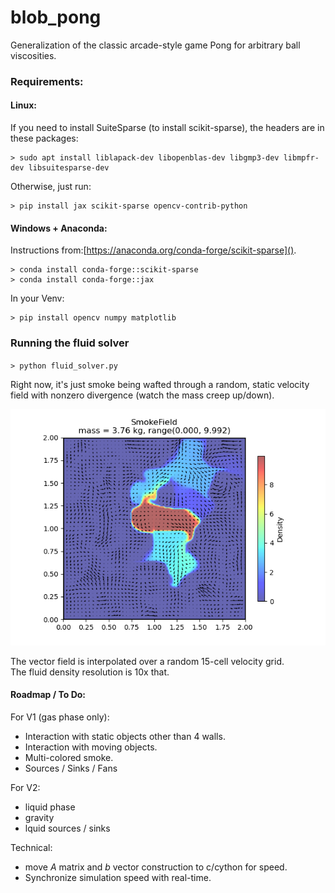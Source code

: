 # blob_pong
Generalization of the classic arcade-style game Pong for arbitrary ball viscosities.

### Requirements:

#### Linux:

If you need to install SuiteSparse (to install scikit-sparse), the headers are in these packages:
```
> sudo apt install liblapack-dev libopenblas-dev libgmp3-dev libmpfr-dev libsuitesparse-dev
```
Otherwise, just run:
```
> pip install jax scikit-sparse opencv-contrib-python
```

#### Windows + Anaconda:
Instructions from:[https://anaconda.org/conda-forge/scikit-sparse]().
```
> conda install conda-forge::scikit-sparse
> conda install conda-forge::jax
```
In your Venv:
```
> pip install opencv numpy matplotlib
```







### Running the fluid solver

`> python fluid_solver.py`

Right now, it's just smoke being wafted through a random, static velocity field with nonzero divergence (watch the mass creep up/down).


![static advection](/static_advection.png)

The vector field is interpolated over a random 15-cell velocity grid.  
The fluid density resolution is 10x that. 


#### Roadmap / To Do:

For V1 (gas phase only):
  * Interaction with static objects other than 4 walls.
  * Interaction with moving objects.
  * Multi-colored smoke.
  * Sources / Sinks / Fans

For V2:
  * liquid phase
  * gravity
  * lquid sources / sinks

Technical:
  * move $A$ matrix and $b$ vector construction to c/cython for speed.
  * Synchronize simulation speed with real-time.